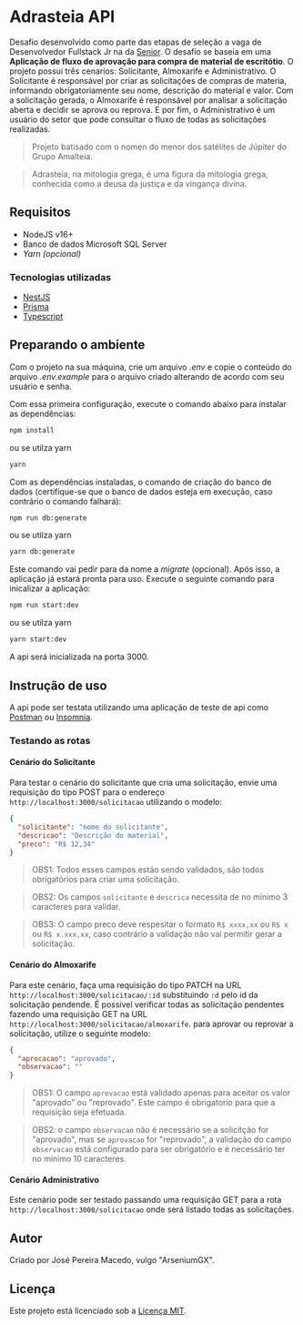 # Adrasteia API

Desafio desenvolvido como parte das etapas de seleção a vaga de Desenvolvedor Fullstack Jr na da [Senior](https://www.senior.com.br/).
O desafio se baseia em uma **Aplicação de fluxo de aprovação para compra de material de escritótio**. O projeto possui três cenarios: Solicitante, Almoxarife e Administrativo.
O Solicitante é responsável por criar as solicitações de compras de materia, informando obrigatoriamente seu nome, descrição do material e valor. Com a solicitação gerada, o Almoxarife é responsável por analisar a solicitação aberta e decidir se aprova ou reprova. E por fim, o Administrativo é um usuário do setor que pode consultar o fluxo de todas as solicitações realizadas.

> Projeto batisado com o nomen do menor dos satélites de Júpiter do Grupo Amalteia.

> Adrasteia, na mitologia grega, é uma figura da mitologia grega, conhecida como a deusa da justiça e da vingança divina.

## Requisitos

- NodeJS v16+
- Banco de dados Microsoft SQL Server
- _Yarn (opcional)_

### Tecnologias utilizadas

- [NestJS](https://nestjs.com/)
- [Prisma](https://www.prisma.io/)
- [Typescript](https://www.typescriptlang.org/)

## Preparando o ambiente

Com o projeto na sua máquina, crie um arquivo _.env_ e copie o conteúdo do arquivo _.env.example_ para o arquivo criado alterando de acordo com seu usuário e senha.

Com essa primeira configuração, execute o comando abaixo para instalar as dependências:

```sh
npm install
```

ou se utilza yarn

```sh
yarn
```

Com as dependências instaladas, o comando de criação do banco de dados (certifique-se que o banco de dados esteja em execução, caso contrário o comando falhará):

```sh
npm run db:generate
```

ou se utilza yarn

```sh
yarn db:generate
```

Este comando vai pedir para da nome a _migrate_ (opcional).
Após isso, a aplicação já estará pronta para uso. Execute o seguinte comando para inicalizar a aplicação:

```sh
npm run start:dev
```

ou se utilza yarn

```sh
yarn start:dev
```

A api será inicializada na porta 3000.

## Instrução de uso

A api pode ser testata utilizando uma aplicação de teste de api como [Postman](https://www.postman.com/) ou [Insomnia](https://insomnia.rest/).

### Testando as rotas

#### Cenário do Solicitante

Para testar o cenário do solicitante que cria uma solicitação, envie uma requisição do tipo POST para o endereço `http://localhost:3000/solicitacao` utilizando o modelo:

```json
{
  "solicitante": "nome do solicitante",
  "descricao": "Descrição do material",
  "preco": "R$ 12,34"
}
```

> OBS1: Todos esses campos estão sendo validados, são todos obrigatórios para criar uma solicitação.

> OBS2: Os campos `solicitante` e `descrica` necessita de no mínimo 3 caracteres para validar.

> OBS3: O campo preco deve respesitar o formato `R$ xxxx,xx` ou `R$ x` ou `R$ x.xxx,xx`, caso contrário a validação não vai permitir gerar a solicitação.

#### Cenário do Almoxarife

Para este cenário, faça uma requisição do tipo PATCH na URL `http://localhost:3000/solicitacao/:id` substituindo `:d` pelo id da solicitação pendende. É possivel verificar todas as solicitação pendentes fazendo uma requisição GET na URL `http://localhost:3000/solicitacao/almoxarife`. para aprovar ou reprovar a solicitação, utilize o seguinte modelo:

```json
{
  "aprocacao": "aprovado",
  "observacao": ""
}
```

> OBS1: O campo `aprovacao` está validado apenas para aceitar os valor "aprovado" ou "reprovado". Este campo é obrigatorio para que a requisição seja efetuada.

> OBS2: o campo `observacao` não é necessário se a solicitção for "aprovado", mas se `aprovacao` for "reprovado", a validação do campo `observacao` está configurado para ser obrigatório e é necessário ter no mínimo 10 caracteres.

#### Cenário Administrativo

Este cenário pode ser testado passando uma requisição GET para a rota `http://localhost:3000/solicitacao` onde será listado todas as solicitações.

## Autor

Criado por José Pereira Macedo, vulgo "ArseniumGX".

## Licença

Este projeto está licenciado sob a [Licença MIT](./LICENSE).
